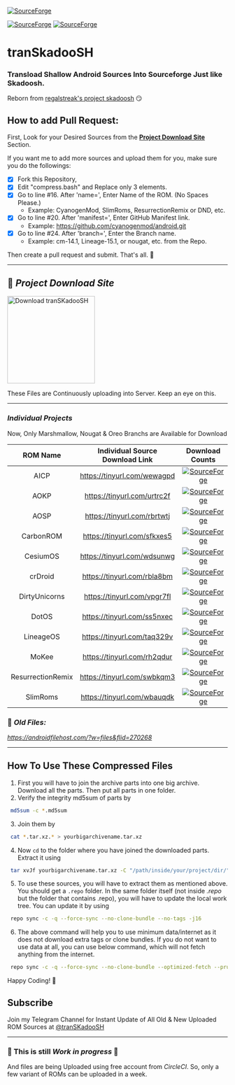 [![SourceForge](https://img.shields.io/sourceforge/dt/transkadoosh?label=All%20Time%20Downloads&style=for-the-badge&cacheSeconds=600)](#)

[![SourceForge](https://img.shields.io/sourceforge/dm/transkadoosh?cacheSeconds=600)](#)
[![SourceForge](https://img.shields.io/sourceforge/dw/transkadoosh?cacheSeconds=600)](#)

# tranSkadooSH

### Transload Shallow Android Sources Into Sourceforge Just like Skadoosh. 
Reborn from [regalstreak's project skadoosh](http://forum.xda-developers.com/android/software/sources-android-sources-highly-t3231109) 😏

## How to add Pull Request:
First, Look for your Desired Sources from the [__Project Download Site__](#-project-download-site) Section.

If you want me to add more sources and upload them for you, make sure you do the followings:

- [x] Fork this Repository,  
- [x] Edit "compress.bash" and Replace only 3 elements.
- [x] Go to line #16. After 'name=', Enter Name of the ROM. (No Spaces Please.) 
  - Example: CyanogenMod, SlimRoms, ResurrectionRemix or DND, etc.
- [x] Go to line #20. After 'manifest=', Enter GitHub Manifest link. 
  - Example: https://github.com/cyanogenmod/android.git
- [x] Go to line #24. After 'branch=', Enter the Branch name. 
  - Example: cm-14.1, Lineage-15.1, or nougat, etc. from the Repo.

Then create a pull request and submit.
That's all. 💖

---

## 💝 _Project Download Site_

<a href="https://tinyurl.com/tranSKadooSH/"><img alt="Download tranSKadooSH" src="https://sourceforge.net/sflogo.php?type=17&group_id=3178722" width=200></a>

These Files are Continuously uploading into Server. Keep an eye on this.

---

### _Individual Projects_
Now, Only Marshmallow, Nougat & Oreo Branchs are Available for Download

ROM Name   | Individual Source Download Link | Download Counts
:---------:|:-------------------------------:|:--------------------------:
AICP       | https://tinyurl.com/wewagpd     | [![SourceForge](https://img.shields.io/sourceforge/dt/tranSKadooSH/AICP?cacheSeconds=600)](#)
AOKP       | https://tinyurl.com/urtrc2f     | [![SourceForge](https://img.shields.io/sourceforge/dt/tranSKadooSH/AOKP?cacheSeconds=600)](#)
AOSP       | https://tinyurl.com/rbrtwtj     | [![SourceForge](https://img.shields.io/sourceforge/dt/tranSKadooSH/AOSP?cacheSeconds=600)](#)
CarbonROM  | https://tinyurl.com/sfkxes5     | [![SourceForge](https://img.shields.io/sourceforge/dt/tranSKadooSH/CarbonROM?cacheSeconds=600)](#)
CesiumOS   | https://tinyurl.com/wdsunwg     | [![SourceForge](https://img.shields.io/sourceforge/dt/tranSKadooSH/CesiumOS?cacheSeconds=600)](#)
crDroid    | https://tinyurl.com/rbla8bm     | [![SourceForge](https://img.shields.io/sourceforge/dt/tranSKadooSH/crDroid?cacheSeconds=600)](#)
DirtyUnicorns  | https://tinyurl.com/vpgr7fl    | [![SourceForge](https://img.shields.io/sourceforge/dt/tranSKadooSH/DirtyUnicorns?cacheSeconds=600)](#)
DotOS      | https://tinyurl.com/ss5nxec     | [![SourceForge](https://img.shields.io/sourceforge/dt/tranSKadooSH/DotOS?cacheSeconds=600)](#)
LineageOS  | https://tinyurl.com/taq329v     | [![SourceForge](https://img.shields.io/sourceforge/dt/tranSKadooSH/LineageOS?cacheSeconds=600)](#)
MoKee      | https://tinyurl.com/rh2qdur     | [![SourceForge](https://img.shields.io/sourceforge/dt/tranSKadooSH/MoKee?cacheSeconds=600)](#)
ResurrectionRemix  | https://tinyurl.com/swbkqm3    | [![SourceForge](https://img.shields.io/sourceforge/dt/tranSKadooSH/ResurrectionRemix?cacheSeconds=600)](#)
SlimRoms   | https://tinyurl.com/wbauqdk     | [![SourceForge](https://img.shields.io/sourceforge/dt/tranSKadooSH/SlimRoms?cacheSeconds=600)](#)


### 👴 _Old Files:_
_https://androidfilehost.com/?w=files&flid=270268_

---

## How To Use These Compressed Files

1. First you will have to join the archive parts into one big archive. Download all the parts. Then put all parts in one folder.
2. Verify the integrity md5sum of parts by 
```bash
 md5sum -c *.md5sum
```
3. Join them by 
```bash
 cat *.tar.xz.* > yourbigarchivename.tar.xz
```
4. Now `cd` to the folder where you have joined the downloaded parts. Extract it using 
```bash
 tar xvJf yourbigarchivename.tar.xz -C "/path/inside/your/project/dir/"
```
5. To use these sources, you will have to extract them as mentioned above. 
You should get a `.repo` folder. In the same folder itself (not inside _.repo_ but the folder that contains .repo), 
you will have to update the local work tree. You can update it by using
```bash
 repo sync -c -q --force-sync --no-clone-bundle --no-tags -j16
```
6. The above command will help you to use minimum data/internet as it does not download extra tags or clone bundles.
If you do not want to use data at all, you can use below command, which will not fetch anything from the internet.
```bash
 repo sync -c -q --force-sync --no-clone-bundle --optimized-fetch --prune --no-tags -j16 --local-only
```

Happy Coding! 🤗

## Subscribe
Join my Telegram Channel for Instant Update of All Old & New Uploaded ROM Sources at [@tranSKadooSH](https://t.me/tranSKadooSH)

---

### 🚧 This is still _Work in progress_ 🚧

And files are being Uploaded using free account from _CircleCI_.
So, only a few variant of ROMs can be uploaded in a week.
